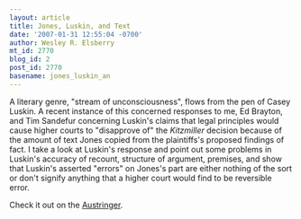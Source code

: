 ```yaml
---
layout: article
title: Jones, Luskin, and Text
date: '2007-01-31 12:55:04 -0700'
author: Wesley R. Elsberry
mt_id: 2770
blog_id: 2
post_id: 2770
basename: jones_luskin_an
---
```

A literary genre, "stream of unconsciousness", flows from the pen of Casey Luskin. A recent instance of this concerned responses to me, Ed Brayton, and Tim Sandefur concerning Luskin's claims that legal principles would cause higher courts to "disapprove of" the _Kitzmiller_ decision because of the amount of text Jones copied from the plaintiffs's proposed findings of fact. I take a look at Luskin's response and point out some problems in Luskin's accuracy of recount, structure of argument, premises, and show that Luskin's asserted "errors" on Jones's part are either nothing of the sort or don't signify anything that a higher court would find to be reversible error. 

Check it out on the [Austringer](http://austringer.net/wp/?p=494).
